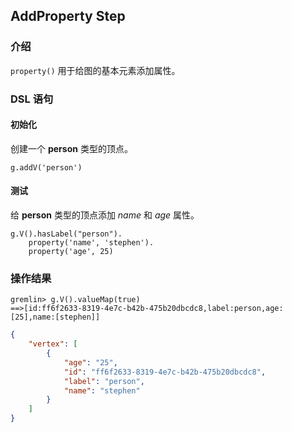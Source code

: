 ## AddProperty Step

### 介绍

`property()` 用于给图的基本元素添加属性。

### DSL 语句

#### 初始化

创建一个 **person** 类型的顶点。

```gremlin
g.addV('person')
```

#### 测试

给 **person** 类型的顶点添加 *name* 和 *age* 属性。

```gremlin
g.V().hasLabel("person").
    property('name', 'stephen').
    property('age', 25)
```

### 操作结果
```
gremlin> g.V().valueMap(true)
==>[id:ff6f2633-8319-4e7c-b42b-475b20dbcdc8,label:person,age:[25],name:[stephen]]
```

```json
{
    "vertex": [
        {
            "age": "25",
            "id": "ff6f2633-8319-4e7c-b42b-475b20dbcdc8",
            "label": "person",
            "name": "stephen"
        }
    ]
}
```
